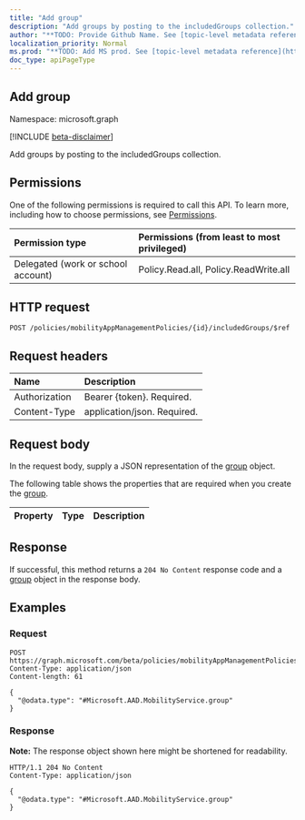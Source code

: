 ```yaml
---
title: "Add group"
description: "Add groups by posting to the includedGroups collection."
author: "**TODO: Provide Github Name. See [topic-level metadata reference](https://msgo.azurewebsites.net/add/document/guidelines/metadata.html#topic-level-metadata)**"
localization_priority: Normal
ms.prod: "**TODO: Add MS prod. See [topic-level metadata reference](https://msgo.azurewebsites.net/add/document/guidelines/metadata.html#topic-level-metadata)**"
doc_type: apiPageType
---
```


## Add group

Namespace: microsoft.graph

[!INCLUDE [beta-disclaimer](../../includes/beta-disclaimer.md)]

Add groups by posting to the includedGroups collection.

## Permissions
One of the following permissions is required to call this API. To learn more, including how to choose permissions, see [Permissions](/graph/permissions-reference).

|Permission type|Permissions (from least to most privileged)|
|:---|:---|
|Delegated (work or school account)|Policy.Read.all, Policy.ReadWrite.all|

## HTTP request

<!-- {
  "blockType": "ignored"
}
-->
``` http
POST /policies/mobilityAppManagementPolicies/{id}/includedGroups/$ref
```

## Request headers
|Name|Description|
|:---|:---|
|Authorization|Bearer {token}. Required.|
|Content-Type|application/json. Required.|

## Request body
In the request body, supply a JSON representation of the [group](../resources/group.md) object.

The following table shows the properties that are required when you create the [group](../resources/group.md).

|Property|Type|Description|
|:---|:---|:---|



## Response

If successful, this method returns a `204 No Content` response code and a [group](../resources/group.md) object in the response body.

## Examples

### Request
<!-- {
  "blockType": "request",
  "name": "create_group_from_groups"
}
-->
``` http
POST https://graph.microsoft.com/beta/policies/mobilityAppManagementPolicies/{id}/includedGroups/$ref
Content-Type: application/json
Content-length: 61

{
  "@odata.type": "#Microsoft.AAD.MobilityService.group"
}
```


### Response
**Note:** The response object shown here might be shortened for readability.
<!-- {
  "blockType": "response",
  "truncated": true,
  "@odata.type": "Microsoft.AAD.MobilityService.group"
}
-->
``` http
HTTP/1.1 204 No Content
Content-Type: application/json

{
  "@odata.type": "#Microsoft.AAD.MobilityService.group"
}
```

